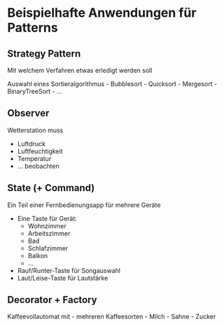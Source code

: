 Beispielhafte Anwendungen für Patterns
====

Strategy Pattern
----

Mit welchem Verfahren etwas erledigt werden soll

Auswahl eines Sortieralgorithmus
    - Bubblesort
    - Quicksort
    - Mergesort
    - BinaryTreeSort
    - ...


Observer
----

Wetterstation muss
- Luftdruck
- Luftfeuchtigkeit
- Temperatur
- ...
beobachten


State (+ Command)
----

Ein Teil einer Fernbedienungsapp für mehrere Geräte
- Eine Taste für Gerät:
    - Wohnzimmer
    - Arbeitszimmer
    - Bad
    - Schlafzimmer
    - Balkon
    - ...
- Rauf/Runter-Taste für Songauswahl
- Laut/Leise-Taste für Lautstärke


Decorator + Factory
----

Kaffeevollautomat mit
    - mehreren Kaffeesorten
    - Milch
    - Sahne
    - Zucker

